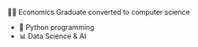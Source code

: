 👨‍🎓 Economics Graduate converted to computer science

- 🐍 Python programming 
- 📊 Data Science & AI
